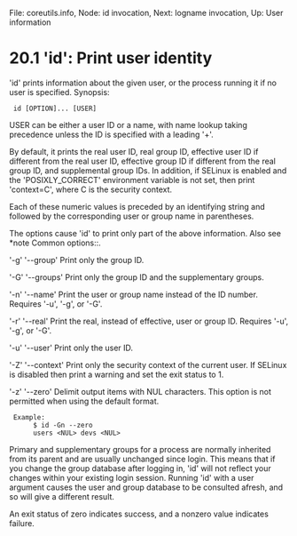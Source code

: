 File: coreutils.info,  Node: id invocation,  Next: logname invocation,  Up: User information

20.1 'id': Print user identity
==============================

'id' prints information about the given user, or the process running it
if no user is specified.  Synopsis:

     id [OPTION]... [USER]

   USER can be either a user ID or a name, with name lookup taking
precedence unless the ID is specified with a leading '+'.

   By default, it prints the real user ID, real group ID, effective user
ID if different from the real user ID, effective group ID if different
from the real group ID, and supplemental group IDs.  In addition, if
SELinux is enabled and the 'POSIXLY_CORRECT' environment variable is not
set, then print 'context=C', where C is the security context.

   Each of these numeric values is preceded by an identifying string and
followed by the corresponding user or group name in parentheses.

   The options cause 'id' to print only part of the above information.
Also see *note Common options::.

'-g'
'--group'
     Print only the group ID.

'-G'
'--groups'
     Print only the group ID and the supplementary groups.

'-n'
'--name'
     Print the user or group name instead of the ID number.  Requires
     '-u', '-g', or '-G'.

'-r'
'--real'
     Print the real, instead of effective, user or group ID.  Requires
     '-u', '-g', or '-G'.

'-u'
'--user'
     Print only the user ID.

'-Z'
'--context'
     Print only the security context of the current user.  If SELinux is
     disabled then print a warning and set the exit status to 1.

'-z'
'--zero'
     Delimit output items with NUL characters.  This option is not
     permitted when using the default format.

     Example:
          $ id -Gn --zero
          users <NUL> devs <NUL>

   Primary and supplementary groups for a process are normally inherited
from its parent and are usually unchanged since login.  This means that
if you change the group database after logging in, 'id' will not reflect
your changes within your existing login session.  Running 'id' with a
user argument causes the user and group database to be consulted afresh,
and so will give a different result.

   An exit status of zero indicates success, and a nonzero value
indicates failure.

